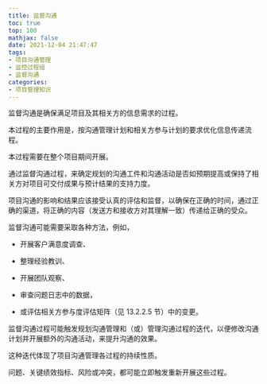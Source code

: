 ```yaml
---
title: 监督沟通
toc: true
top: 100
mathjax: false
date: 2021-12-04 21:47:47
tags:
- 项目沟通管理
- 监控过程组
- 监督沟通
categories:
- 项目管理知识
---
```

监督沟通是确保满足项目及其相关方的信息需求的过程。

本过程的主要作用是，按沟通管理计划和相关方参与计划的要求优化信息传递流程。

本过程需要在整个项目期间开展。

通过监督沟通过程，来确定规划的沟通工件和沟通活动是否如预期提高或保持了相关方对项目可交付成果与预计结果的支持力度。

项目沟通的影响和结果应该接受认真的评估和监督，以确保在正确的时间，通过正确的渠道，将正确的内容（发送方和接收方对其理解一致）传递给正确的受众。

监督沟通可能需要采取各种方法，例如，

- 开展客户满意度调查、

- 整理经验教训、

- 开展团队观察、

- 审查问题日志中的数据，

- 或评估相关方参与度评估矩阵（见 13.2.2.5 节）中的变更。

监督沟通过程可能触发规划沟通管理和（或）管理沟通过程的迭代，以便修改沟通计划并开展额外的沟通活动，来提升沟通的效果。

这种迭代体现了项目沟通管理各过程的持续性质。

问题、关键绩效指标、风险或冲突，都可能立即触发重新开展这些过程。
